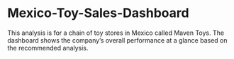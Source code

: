 # Mexico-Toy-Sales-Dashboard
This analysis is for a chain of toy stores in Mexico called Maven Toys. The dashboard shows the company’s overall performance at a glance based on the recommended analysis.
